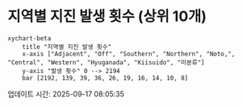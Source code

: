 # 지역별 지진 발생 횟수 (상위 10개)

```mermaid
xychart-beta
    title "지역별 지진 발생 횟수"
    x-axis ["Adjacent", "Off", "Southern", "Northern", "Noto,", "Central", "Western", "Hyuganada", "Kiisuido", "미분류"]
    y-axis "발생 횟수" 0 --> 2194
    bar [2192, 139, 39, 36, 26, 19, 16, 14, 10, 8]
```

업데이트 시간: 2025-09-17 08:05:35
